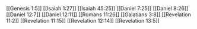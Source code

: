 [[Genesis 1:5]]
[[Isaiah 1:27]]
[[Isaiah 45:25]]
[[Daniel 7:25]]
[[Daniel 8:26]]
[[Daniel 12:7]]
[[Daniel 12:11]]
[[Romans 11:26]]
[[Galatians 3:8]]
[[Revelation 11:2]]
[[Revelation 11:15]]
[[Revelation 12:14]]
[[Revelation 13:5]]
